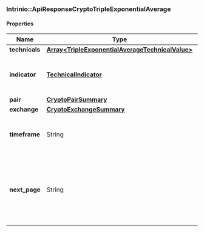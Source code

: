 

[//]: # (CLASS:Intrinio::ApiResponseCryptoTripleExponentialAverage)

[//]: # (KIND:object)

### Intrinio::ApiResponseCryptoTripleExponentialAverage

#### Properties

[//]: # (START_DEFINITION)

Name | Type | Description
------------ | ------------- | -------------
**technicals** | [**Array&lt;TripleExponentialAverageTechnicalValue&gt;**](TripleExponentialAverageTechnicalValue.md) |  &nbsp;
**indicator** | [**TechnicalIndicator**](TechnicalIndicator.md) | The name and symbol of the technical indicator &nbsp;
**pair** | [**CryptoPairSummary**](CryptoPairSummary.md) |  &nbsp;
**exchange** | [**CryptoExchangeSummary**](CryptoExchangeSummary.md) |  &nbsp;
**timeframe** | String | The time interval for the crypto currency prices &nbsp;
**next_page** | String | The token required to request the next page of the data. If null, no further results are available. &nbsp;

[//]: # (END_DEFINITION)


[//]: # (CONTAINED_CLASS:Intrinio::TripleExponentialAverageTechnicalValue)


[//]: # (CONTAINED_CLASS:Intrinio::TechnicalIndicator)


[//]: # (CONTAINED_CLASS:Intrinio::CryptoPairSummary)


[//]: # (CONTAINED_CLASS:Intrinio::CryptoExchangeSummary)



